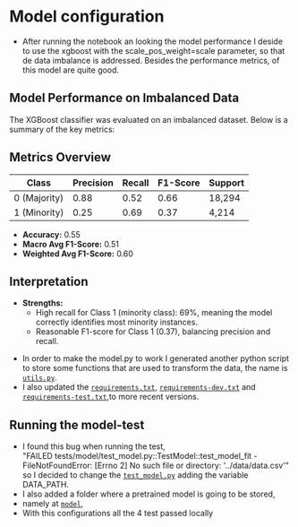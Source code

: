# Model configuration

* After running the notebook an looking the model performance I deside to use the xgboost with
the scale_pos_weight=scale parameter, so that de data imbalance is addressed. Besides the performance metrics, 
of this model are quite good.
## Model Performance on Imbalanced Data

The XGBoost classifier was evaluated on an imbalanced dataset. Below is a summary of the key metrics:

## **Metrics Overview**
| Class | Precision | Recall | F1-Score | Support |
|-------|-----------|--------|----------|---------|
| 0 (Majority) | 0.88 | 0.52 | 0.66 | 18,294 |
| 1 (Minority) | 0.25 | 0.69 | 0.37 | 4,214 |

- **Accuracy:** 0.55
- **Macro Avg F1-Score:** 0.51
- **Weighted Avg F1-Score:** 0.60

## **Interpretation**
- **Strengths:**
  - High recall for Class 1 (minority class): 69%, meaning the model correctly identifies most minority instances.
  - Reasonable F1-score for Class 1 (0.37), balancing precision and recall.



* In order to make the model.py to work I generated another python script to store some functions that are used to 
transform the data, the name is [`utils.py`](../challenge/utils.py).
* I also updated the [`requirements.txt`](../requirements.txt), [`requirements-dev.txt`](../requirements.txt) and
[`requirements-test.txt`](../requirements.txt),to more recent versions.

## Running the model-test

* I found this bug when running the test,  
"FAILED tests/model/test_model.py::TestModel::test_model_fit - FileNotFoundError:
[Errno 2] No such file or directory: '../data/data.csv'"
so I decided to change the [`test_model.py`](../tests/model/test_model.py) adding the variable DATA_PATH.
* I also added a folder where a pretrained model is going to be stored, 
* namely at [`model`](../model),
* With this configurations all the 4 test passed locally
